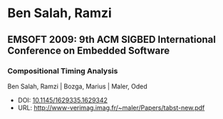 # Ben Salah, Ramzi

## EMSOFT 2009: 9th ACM SIGBED International Conference on Embedded Software

### Compositional Timing Analysis
Ben Salah, Ramzi | Bozga, Marius | Maler, Oded
* DOI: [10.1145/1629335.1629342](https://doi.org/10.1145/1629335.1629342)
* URL: <http://www-verimag.imag.fr/~maler/Papers/tabst-new.pdf>

